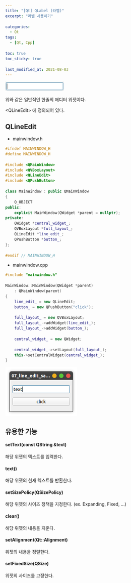 ```yaml
---
title: "[Qt] QLabel (라벨)"
excerpt: "라벨 사용하기"

categories:
  - Qt
tags:
  - [Qt, Cpp]

toc: true
toc_sticky: true

last_modified_at: 2021-08-03
---
```


![image](/images/qt-image/lineedit_sample.png)

위와 같은 일반적인 한줄의 에디터 위젯이다.

\<QLineEdit> 에 정의되어 있다.

## QLineEdit

* mainwindow.h

```cpp
#ifndef MAINWINDOW_H
#define MAINWINDOW_H

#include <QMainWindow>
#include <QVBoxLayout>
#include <QLineEdit>
#include <QPushButton>

class MainWindow : public QMainWindow
{
    Q_OBJECT
public:
    explicit MainWindow(QWidget *parent = nullptr);
private:
    QWidget *central_widget_;
    QVBoxLayout *full_layout_;
    QLineEdit *line_edit_;
    QPushButton *button_;
};

#endif // MAINWINDOW_H
```

* mainwindow.cpp

```cpp
#include "mainwindow.h"

MainWindow::MainWindow(QWidget *parent)
    : QMainWindow(parent)
{
    line_edit_ = new QLineEdit;
    button_ = new QPushButton("click");

    full_layout_ = new QVBoxLayout;
    full_layout_->addWidget(line_edit_);
    full_layout_->addWidget(button_);

    central_widget_ = new QWidget;

    central_widget_->setLayout(full_layout_);
    this->setCentralWidget(central_widget_);
}
```

![lineedit](/images/qt-image/lineedit_result.png)

## 유용한 기능

#### setText(const QString &text)

해당 위젯의 텍스트를 입력한다.

#### text()

해당 위젯의 현재 텍스트를 반환한다.

#### setSizePolicy(QSizePolicy)

해당 위젯의 사이즈 정책을 지정한다. (ex. Expanding, Fixed, ...)

#### clear()

해당 위젯의 내용을 지운다.

#### setAlignment(Qt::Alignment)

위젯의 내용을 정렬한다.

#### setFixedSize(QSize)

위젯의 사이즈를 고정한다.